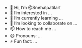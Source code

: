 - 👋 Hi, I’m @Snehalpatilart
- 👀 I’m interested in ...
- 🌱 I’m currently learning ...
- 💞️ I’m looking to collaborate on ...
- 📫 How to reach me ...
- 😄 Pronouns: ...
- ⚡ Fun fact: ...

<!---
Snehalpatilart/Snehalpatilart is a ✨ special ✨ repository because its `README.md` (this file) appears on your GitHub profile.
You can click the Preview link to take a look at your changes.
--->
